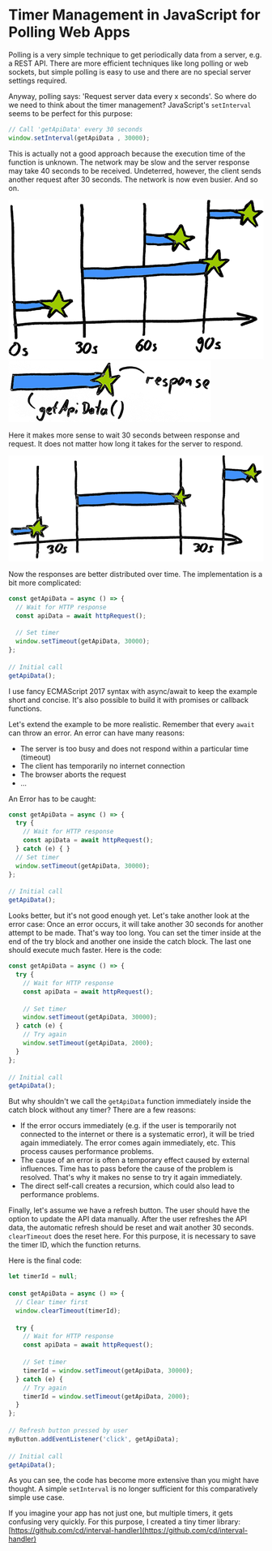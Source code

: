 [comment]: 2019-11-10

# Timer Management in JavaScript for Polling Web Apps

Polling is a very simple technique to get periodically data from a server, e.g. a REST API. There are more efficient techniques like long polling or web sockets, but simple polling is easy to use and there are no special server settings required.

Anyway, polling says: 'Request server data every x seconds'. So where do we need to think about the timer management? JavaScript's `setInterval` seems to be perfect for this purpose:

```javascript
// Call 'getApiData' every 30 seconds
window.setInterval(getApiData , 30000);
```

This is actually not a good approach because the execution time of the function is unknown. The network may be slow and the server response may take 40 seconds to be received. Undeterred, however, the client sends another request after 30 seconds. The network is now even busier. And so on.

![Example: When using setInterval, the responses occur irregularly and in the wrong order.](../img/setinterval.png)
![Legend of the diagram](../img/timeout_desc.png)

Here it makes more sense to wait 30 seconds between response and request. It does not matter how long it takes for the server to respond.

![Same example with 'setTimeout': Now the responses are better distributed over time](../img/settimeout.png)

Now the responses are better distributed over time. The implementation is a bit more complicated:

```javascript
const getApiData = async () => {
  // Wait for HTTP response
  const apiData = await httpRequest();

  // Set timer
  window.setTimeout(getApiData, 30000);
};

// Initial call
getApiData();
```

I use fancy ECMAScript 2017 syntax with async/await to keep the example short and concise. It's also possible to build it with promises or callback functions.

Let's extend the example to be more realistic. Remember that every `await` can throw an error. An error can have many reasons:
- The server is too busy and does not respond within a particular time (timeout)
- The client has temporarily no internet connection
- The browser aborts the request
- ...

An Error has to be caught:

```javascript
const getApiData = async () => {
  try {
    // Wait for HTTP response
    const apiData = await httpRequest();
  } catch (e) { }
  // Set timer
  window.setTimeout(getApiData, 30000);
};

// Initial call
getApiData();
```

Looks better, but it's not good enough yet. Let's take another look at the error case: Once an error occurs, it will take another 30 seconds for another attempt to be made. That's way too long. You can set the timer inside at the end of the try block and another one inside the catch block. The last one should execute much faster. Here is the code:

```javascript
const getApiData = async () => {
  try {
    // Wait for HTTP response
    const apiData = await httpRequest();

    // Set timer
    window.setTimeout(getApiData, 30000);
  } catch (e) {
    // Try again
    window.setTimeout(getApiData, 2000);
  }
};

// Initial call
getApiData();
```

But why shouldn't we call the `getApiData` function immediately inside the catch block without any timer? There are a few reasons:
- If the error occurs immediately (e.g. if the user is temporarily not connected to the internet or there is a systematic error), it will be tried again immediately. The error comes again immediately, etc. This process causes performance problems.
- The cause of an error is often a temporary effect caused by external influences. Time has to pass before the cause of the problem is resolved. That's why it makes no sense to try it again immediately.
- The direct self-call creates a recursion, which could also lead to performance problems.

Finally, let's assume we have a refresh button. The user should have the option to update the API data manually. After the user refreshes the API data, the automatic refresh should be reset and wait another 30 seconds. `clearTimeout` does the reset here. For this purpose, it is necessary to save the timer ID, which the function returns.

Here is the final code:

```javascript
let timerId = null;

const getApiData = async () => {
  // Clear timer first
  window.clearTimeout(timerId);

  try {
    // Wait for HTTP response
    const apiData = await httpRequest();

    // Set timer
    timerId = window.setTimeout(getApiData, 30000);
  } catch (e) {
    // Try again
    timerId = window.setTimeout(getApiData, 2000);
  }
};

// Refresh button pressed by user
myButton.addEventListener('click', getApiData);

// Initial call
getApiData();
```

As you can see, the code has become more extensive than you might have thought. A simple `setInterval` is no longer sufficient for this comparatively simple use case.

If you imagine your app has not just one, but multiple timers, it gets confusing very quickly. For this purpose, I created a tiny timer library: [https://github.com/cd/interval-handler](https://github.com/cd/interval-handler)